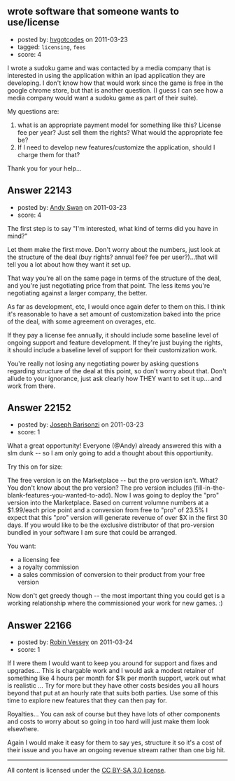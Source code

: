 ## wrote software that someone wants to use/license

- posted by: [hvgotcodes](https://stackexchange.com/users/-1/7076-hvgotcodes) on 2011-03-23
- tagged: `licensing`, `fees`
- score: 4

I wrote a sudoku game and was contacted by a media company that is interested in using the application within an ipad application they are developing.  I don't know how that would work since the game is free in the google chrome store, but that is another question. (I guess I can see how a media company would want a sudoku game as part of their suite).

My questions are:

1)  what is an appropriate payment model for something like this?  License fee per year?  Just sell them the rights?  What would the appropriate fee be?  
2)  If I need to develop new features/customize the application, should I charge them for that?

Thank you for your help...



## Answer 22143

- posted by: [Andy Swan](https://stackexchange.com/users/-1/8683-andy-swan) on 2011-03-23
- score: 4

The first step is to say "I'm interested, what kind of terms did you have in mind?"

Let them make the first move.  Don't worry about the numbers, just look at the structure of the deal (buy rights?  annual fee?  fee per user?)...that will tell you a lot about how they want it set up.

That way you're all on the same page in terms of the structure of the deal, and you're just negotiating price from that point.  The less items you're negotiating against a larger company, the better.

As far as development, etc, I would once again defer to them on this.  I think it's reasonable to have a set amount of customization baked into the price of the deal, with some agreement on overages, etc.

If they pay a license fee annually, it should include some baseline level of ongoing support and feature development.  If they're just buying the rights, it should include a baseline level of support for their customization work.

You're really not losing any negotiating power by asking questions regarding structure of the deal at this point, so don't worry about that.  Don't allude to your ignorance, just ask clearly how THEY want to set it up....and work from there.  




## Answer 22152

- posted by: [Joseph Barisonzi](https://stackexchange.com/users/-1/8791-joseph-barisonzi) on 2011-03-23
- score: 1

What a great opportunity! Everyone (@Andy) already answered this with a slm dunk -- so I am only going to add a thought about this opportiunity.

Try this on for size: 

The free version is on the Marketplace -- but the pro version isn't. What? You don't know about the pro version? The pro version includes (fill-in-the-blank-features-you-wanted-to-add). Now I was going to deploy the "pro" version into the Marketplace. Based on current volumne numbers at a $1.99/each price point and a conversion from free to "pro" of 23.5% I expect that this "pro" version will generate revenue of over $X in the first 30 days. If you would like to be the exclusive distributor of that pro-version bundled in your software I am sure that could be arranged. 

You want:

 - a licensing fee 
 - a royalty commission
 - a sales commission of conversion to their product from your free version

Now don't get greedy though -- the most important thing you could get is a working relationship where the commissioned your work for new games. :)


## Answer 22166

- posted by: [Robin Vessey](https://stackexchange.com/users/-1/984-robin-vessey) on 2011-03-24
- score: 1

If I were them I would want to keep you around for support and fixes and upgrades... This is chargable work and I would ask a modest retainer of something like 4 hours per month for $1k per month support, work out what is realistic  ... Try for more but they have other costs besides you all hours beyond that put at an hourly rate that suits both parties. Use some of this time to explore new features that they can then pay for.

Royalties... You can ask of course but they have lots of other components and costs to worry about so going in too hard will just make them look elsewhere.

Again I would make it easy for them to say yes, structure it so it's a cost of their issue and you have an ongoing revenue stream rather than one big hit. 




---

All content is licensed under the [CC BY-SA 3.0 license](https://creativecommons.org/licenses/by-sa/3.0/).
